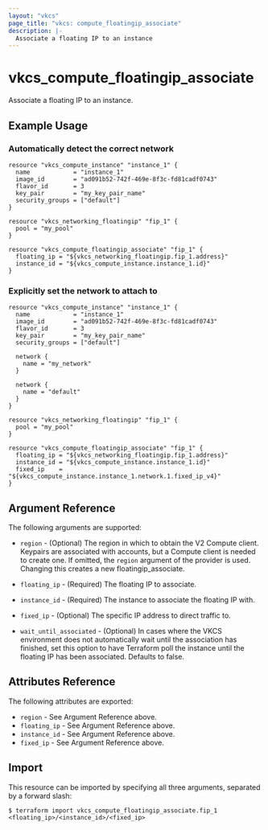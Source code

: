 ```yaml
---
layout: "vkcs"
page_title: "vkcs: compute_floatingip_associate"
description: |-
  Associate a floating IP to an instance
---
```


# vkcs\_compute\_floatingip\_associate

Associate a floating IP to an instance.

## Example Usage

### Automatically detect the correct network

```hcl
resource "vkcs_compute_instance" "instance_1" {
  name            = "instance_1"
  image_id        = "ad091b52-742f-469e-8f3c-fd81cadf0743"
  flavor_id       = 3
  key_pair        = "my_key_pair_name"
  security_groups = ["default"]
}

resource "vkcs_networking_floatingip" "fip_1" {
  pool = "my_pool"
}

resource "vkcs_compute_floatingip_associate" "fip_1" {
  floating_ip = "${vkcs_networking_floatingip.fip_1.address}"
  instance_id = "${vkcs_compute_instance.instance_1.id}"
}
```

### Explicitly set the network to attach to

```hcl
resource "vkcs_compute_instance" "instance_1" {
  name            = "instance_1"
  image_id        = "ad091b52-742f-469e-8f3c-fd81cadf0743"
  flavor_id       = 3
  key_pair        = "my_key_pair_name"
  security_groups = ["default"]

  network {
    name = "my_network"
  }

  network {
    name = "default"
  }
}

resource "vkcs_networking_floatingip" "fip_1" {
  pool = "my_pool"
}

resource "vkcs_compute_floatingip_associate" "fip_1" {
  floating_ip = "${vkcs_networking_floatingip.fip_1.address}"
  instance_id = "${vkcs_compute_instance.instance_1.id}"
  fixed_ip    = "${vkcs_compute_instance.instance_1.network.1.fixed_ip_v4}"
}
```

## Argument Reference

The following arguments are supported:

* `region` - (Optional) The region in which to obtain the V2 Compute client.
    Keypairs are associated with accounts, but a Compute client is needed to
    create one. If omitted, the `region` argument of the provider is used.
    Changing this creates a new floatingip_associate.

* `floating_ip` - (Required) The floating IP to associate.

* `instance_id` - (Required) The instance to associate the floating IP with.

* `fixed_ip` - (Optional) The specific IP address to direct traffic to.

* `wait_until_associated` - (Optional) In cases where the VKCS environment
    does not automatically wait until the association has finished, set this
    option to have Terraform poll the instance until the floating IP has been
    associated. Defaults to false.

## Attributes Reference

The following attributes are exported:

* `region` - See Argument Reference above.
* `floating_ip` - See Argument Reference above.
* `instance_id` - See Argument Reference above.
* `fixed_ip` - See Argument Reference above.

## Import

This resource can be imported by specifying all three arguments, separated
by a forward slash:

```
$ terraform import vkcs_compute_floatingip_associate.fip_1 <floating_ip>/<instance_id>/<fixed_ip>
```
